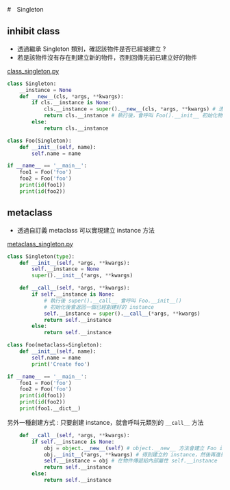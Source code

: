 #　Singleton



## inhibit class

* 透過繼承 Singleton 類別，確認該物件是否已經被建立 ? 
* 若是該物件沒有存在則建立新的物件，否則回傳先前已建立好的物件

[class_singleton.py](https://github.com/miniedwins/learning/blob/main/coding/python/example/class_singleton.py)

~~~python
class Singleton:
    __instance = None
    def __new__(cls, *args, **kwargs):
        if cls.__instance is None:
            cls.__instance = super().__new__(cls, *args, **kwargs) # 透過 __new__ 產生新的物件
            return cls.__instance # 執行後，會呼叫 Foo().__init__ 初始化物件內容
        else:
            return cls.__instance

class Foo(Singleton):
    def __init__(self, name): 
        self.name = name

if __name__ == '__main__':
    foo1 = Foo('foo')
    foo2 = Foo('foo')
    print(id(foo1))
    print(id(foo2))
~~~



## metaclass

* 透過自訂義 metaclass 可以實現建立 instance 方法

[metaclass_singleton.py](https://github.com/miniedwins/learning/blob/main/coding/python/example/metaclass_singleton.py)
~~~python
class Singleton(type):
    def __init__(self, *args, **kwargs):
        self.__instance = None
        super().__init__(*args, **kwargs)

    def __call__(self, *args, **kwargs):
        if self.__instance is None:
            # 執行後 super().__call__ 會呼叫 Foo.__init__()
            # 初始化後會返回一個已經創建好的 instance
            self.__instance = super().__call__(*args, **kwargs)
            return self.__instance
        else:
            return self.__instance

class Foo(metaclass=Singleton):
    def __init__(self, name):
        self.name = name
        print('Create foo')

if __name__ == '__main__':
    foo1 = Foo('foo')
    foo2 = Foo('foo')
    print(id(foo1))
    print(id(foo2))
    print(foo1.__dict__)
~~~

另外一種創建方式 : 只要創建 instance，就會呼叫元類別的 `__call__` 方法

~~~python
    def __call__(self, *args, **kwargs):
        if self.__instance is None:
			obj = object.__new__(self) # object.__new__ 方法會建立 Foo instance
            obj.__init__(*args, **kwargs) # 得到建立的 instance，然後再進行物件初始化
            self.__instance = obj # 在物件傳遞給內部屬性 self.__instance
            return self.__instance
        else:
            return self.__instance
~~~
